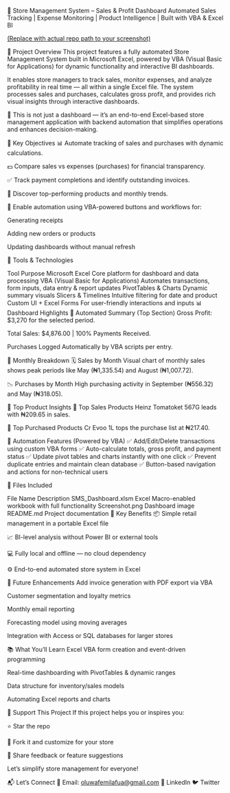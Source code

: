 🏬 Store Management System – Sales & Profit Dashboard
Automated Sales Tracking | Expense Monitoring | Product Intelligence | Built with VBA & Excel BI


[(Replace with actual repo path to your screenshot)](https://github.com/Femi-ops/Store-Management-System/blob/main/Screenshot%202025-04-20%20131619.png)

📌 Project Overview
This project features a fully automated Store Management System built in Microsoft Excel, powered by VBA (Visual Basic for Applications) for dynamic functionality and interactive BI dashboards.

It enables store managers to track sales, monitor expenses, and analyze profitability in real time — all within a single Excel file. The system processes sales and purchases, calculates gross profit, and provides rich visual insights through interactive dashboards.

📢 This is not just a dashboard — it’s an end-to-end Excel-based store management application with backend automation that simplifies operations and enhances decision-making.

🎯 Key Objectives
📊 Automate tracking of sales and purchases with dynamic calculations.

💵 Compare sales vs expenses (purchases) for financial transparency.

✅ Track payment completions and identify outstanding invoices.

🧠 Discover top-performing products and monthly trends.

🔁 Enable automation using VBA-powered buttons and workflows for:

Generating receipts

Adding new orders or products

Updating dashboards without manual refresh

🧰 Tools & Technologies

Tool	Purpose
Microsoft Excel	Core platform for dashboard and data processing
VBA (Visual Basic for Applications)	Automates transactions, form inputs, data entry & report updates
PivotTables & Charts	Dynamic summary visuals
Slicers & Timelines	Intuitive filtering for date and product
Custom UI + Excel Forms	For user-friendly interactions and inputs
📊 Dashboard Highlights
🔵 Automated Summary (Top Section)
Gross Profit: $3,270 for the selected period.

Total Sales: $4,876.00 | 100% Payments Received.

Purchases Logged Automatically by VBA scripts per entry.

🔵 Monthly Breakdown
🗓️ Sales by Month
Visual chart of monthly sales shows peak periods like May (₦1,335.54) and August (₦1,007.72).

📉 Purchases by Month
High purchasing activity in September (₦556.32) and May (₦318.05).

🔵 Top Product Insights
🥇 Top Sales Products
Heinz Tomatoket 567G leads with ₦209.65 in sales.

🛒 Top Purchased Products
Cr Evoo 1L tops the purchase list at ₦217.40.

🔄 Automation Features (Powered by VBA)
✅ Add/Edit/Delete transactions using custom VBA forms
✅ Auto-calculate totals, gross profit, and payment status
✅ Update pivot tables and charts instantly with one click
✅ Prevent duplicate entries and maintain clean database
✅ Button-based navigation and actions for non-technical users

📁 Files Included

File Name	Description
SMS_Dashboard.xlsm	Excel Macro-enabled workbook with full functionality
Screenshot.png	Dashboard image
README.md	Project documentation
🌟 Key Benefits
📦 Simple retail management in a portable Excel file

📈 BI-level analysis without Power BI or external tools

💻 Fully local and offline — no cloud dependency

⚙️ End-to-end automated store system in Excel

🌱 Future Enhancements
Add invoice generation with PDF export via VBA

Customer segmentation and loyalty metrics

Monthly email reporting

Forecasting model using moving averages

Integration with Access or SQL databases for larger stores

📚 What You’ll Learn
Excel VBA form creation and event-driven programming

Real-time dashboarding with PivotTables & dynamic ranges

Data structure for inventory/sales models

Automating Excel reports and charts

🙌 Support This Project
If this project helps you or inspires you:

⭐ Star the repo

🍴 Fork it and customize for your store

📢 Share feedback or feature suggestions

Let’s simplify store management for everyone!

📬 Let’s Connect
📧 Email: oluwafemilafua@gmail.com
🔗 LinkedIn
🐦 Twitter
